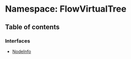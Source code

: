 # Namespace: FlowVirtualTree

## Table of contents

### Interfaces

* [NodeInfo](/en/auto-docs/document/interfaces/FlowVirtualTree.NodeInfo.md)
